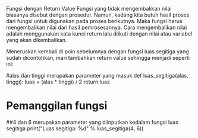 Fungsi dengan Return Value
Fungsi yang tidak mengembalikan nilai biasanya disebut dengan prosedur. Namun, kadang kita butuh hasil proses dari fungsi untuk digunakan pada proses berikutnya. Maka fungsi harus mengembalikan nilai dari hasil pemrosesannya. Cara mengembalikan nilai adalah menggunakan kata kunci return lalu diikuti dengan nilai atau variabel yang akan dikembalikan.



Meneruskan kembali di poin sebelumnya dengan fungsi luas segitiga yang sudah dicontohkan, mari tambahkan return value sehingga menjadi seperti ini:

#alas dan tinggi merupakan parameter yang masuk
def luas_segitiga(alas, tinggi):
    luas = (alas * tinggi) / 2
    return luas


# Pemanggilan fungsi
##4 dan 6 merupakan parameter yang diinputkan kedalam fungsi luas segitiga 
print("Luas segitiga: %d" % luas_segitiga(4, 6))